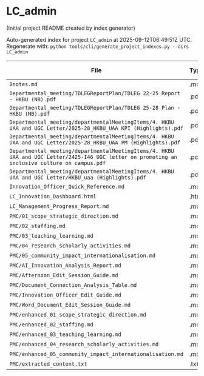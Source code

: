 # LC_admin

(Initial project README created by index generator)


<!-- AUTO_PROJECT_INDEX:START -->
Auto-generated index for project `LC_admin` at 2025-09-12T06:49:51Z UTC.
Regenerate with: `python tools/cli/generate_project_indexes.py --dirs LC_admin`

| File | Type | Size (bytes) |
|------|------|-------------|
| `0notes.md` | .md | 10686 |
| `Departmental_meeting/TDLEGReportPlan/TDLEG 22-25 Report - HKBU (NB).pdf` | .pdf | 17808426 |
| `Departmental_meeting/TDLEGReportPlan/TDLEG 25-28 Plan - HKBU (NB).pdf` | .pdf | 19357066 |
| `Departmental_meeting/departmentalMeetingItems/4. HKBU UAA and UGC Letter/2025-28_HKBU_UAA KPI (Highlights).pdf` | .pdf | 140089 |
| `Departmental_meeting/departmentalMeetingItems/4. HKBU UAA and UGC Letter/2025-28_HKBU_UAA PM (Highlights).pdf` | .pdf | 155033 |
| `Departmental_meeting/departmentalMeetingItems/4. HKBU UAA and UGC Letter/2425-I46 UGC letter on promoting an inclusive culture on campus.pdf` | .pdf | 3660471 |
| `Departmental_meeting/departmentalMeetingItems/4. HKBU UAA and UGC Letter/HKBU_uaa (Highlights).pdf` | .pdf | 11816935 |
| `Innovation_Officer_Quick_Reference.md` | .md | 1537 |
| `LC_Innovation_Dashboard.html` | .html | 2022 |
| `LC_Management_Progress_Report.md` | .md | 2681 |
| `PMC/01_scope_strategic_direction.md` | .md | 3572 |
| `PMC/02_staffing.md` | .md | 5113 |
| `PMC/03_teaching_learning.md` | .md | 10027 |
| `PMC/04_research_scholarly_activities.md` | .md | 2733 |
| `PMC/05_community_impact_internationalisation.md` | .md | 4900 |
| `PMC/AI_Innovation_Analysis_Report.md` | .md | 5141 |
| `PMC/Afternoon_Edit_Session_Guide.md` | .md | 5697 |
| `PMC/Document_Connection_Analysis_Table.md` | .md | 4061 |
| `PMC/Innovation_Officer_Edit_Guide.md` | .md | 6826 |
| `PMC/Word_Document_Edit_Session_Guide.md` | .md | 2883 |
| `PMC/enhanced_01_scope_strategic_direction.md` | .md | 7520 |
| `PMC/enhanced_02_staffing.md` | .md | 9061 |
| `PMC/enhanced_03_teaching_learning.md` | .md | 13975 |
| `PMC/enhanced_04_research_scholarly_activities.md` | .md | 6681 |
| `PMC/enhanced_05_community_impact_internationalisation.md` | .md | 8848 |
| `PMC/extracted_content.txt` | .txt | 60934 |

<!-- AUTO_PROJECT_INDEX:END -->
